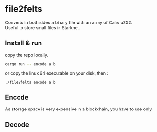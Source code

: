 # file2felts
Converts in both sides a binary file with an array of Cairo u252.  
Useful to store small files in Starknet.

## Install & run

copy the repo locally.
```bash
cargo run -- encode a b
```
or copy the linux 64 executable on your disk, then :
```bash
./file2felts encode a b
```

## Encode

As storage space is very expensive in a blockchain, you have to use only


## Decode